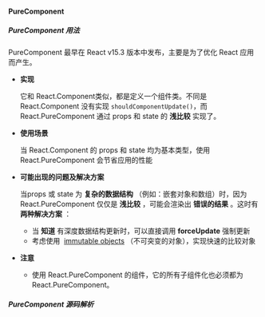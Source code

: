 #### PureComponent

##### PureComponent 用法

PureComponent 最早在 React v15.3 版本中发布，主要是为了优化 React 应用而产生。

- **实现**

  它和 React.Component类似，都是定义一个组件类。不同是 React.Component 没有实现 `shouldComponentUpdate()`，而 React.PureComponent 通过 props 和 state 的 **浅比较** 实现了。

- **使用场景**

  当 React.Component 的 props 和 state 均为基本类型，使用 React.PureComponent 会节省应用的性能

- **可能出现的问题及解决方案**

  当props 或 state 为 **复杂的数据结构** （例如：嵌套对象和数组）时，因为 React.PureComponent 仅仅是 **浅比较** ，可能会渲染出 **错误的结果** 。这时有 **两种解决方案** ：

  - 当 **知道** 有深度数据结构更新时，可以直接调用 **forceUpdate**  强制更新
  - 考虑使用  [immutable objects](https://facebook.github.io/immutable-js/) （不可突变的对象），实现快速的比较对象

- **注意**

  - 使用 React.PureComponent 的组件，它的所有子组件化也必须都为 React.PureComponent。



##### PureComponent 源码解析